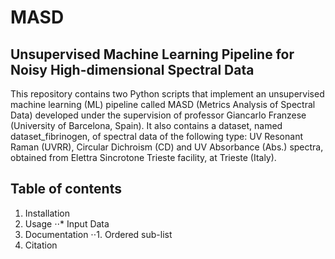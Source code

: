 # MASD
##  Unsupervised Machine Learning Pipeline for Noisy High-dimensional Spectral Data
This repository contains two Python scripts that implement an unsupervised machine learning (ML) pipeline called MASD (Metrics Analysis of Spectral Data) developed under the supervision of professor Giancarlo Franzese (University of Barcelona, Spain). It also contains a dataset, named dataset_fibrinogen, of spectral data of the following type: UV Resonant Raman (UVRR), Circular Dichroism (CD) and UV Absorbance (Abs.) spectra, obtained from  Elettra Sincrotone Trieste facility, at Trieste (Italy).




## Table of contents

1. Installation
2. Usage
⋅⋅* Input Data
1. Documentation 
⋅⋅1. Ordered sub-list
4. Citation
